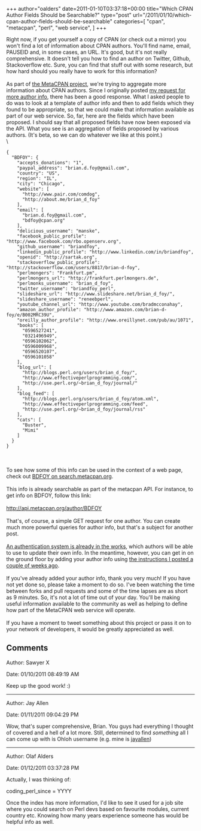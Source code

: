 +++
author="oalders"
date=2011-01-10T03:37:18+00:00
title="Which CPAN Author Fields Should be Searchable?"
type="post"
url="/2011/01/10/which-cpan-author-fields-should-be-searchable"
categories=[
  "cpan",
  "metacpan",
  "perl",
  "web service",
]
+++

Right now, if you get yourself a copy of CPAN (or check out a mirror)
you won\'t find a lot of information about CPAN authors. You\'ll find
name, email, PAUSEID and, in some cases, an URL. It\'s good, but it\'s
not really comprehensive. It doesn\'t tell you how to find an author on
Twitter, Github, Stackoverflow etc. Sure, you can find that stuff out
with some research, but how hard should you really have to work for this
information?\
\
As part of [the MetaCPAN project](https://github.com/CPAN-API/cpan-api),
we\'re trying to aggregate more information about CPAN authors. Since I
originally posted [my request for more author
info](http://blogs.perl.org/users/olaf_alders/2010/12/expanding-your-author-info-in-the-metacpan.html),
there has been a good response. What I asked people to do was to look at
a template of author info and then to add fields which they found to be
appropriate, so that we could make that information available as part of
our web service. So, far, here are the fields which have been proposed.
I should say that all proposed fields have now been exposed via the API.
What you see is an aggregation of fields proposed by various authors.
(It\'s beta, so we can do whatever we like at this point.)\
\

    {
      "BDFOY": {
        "accepts_donations": "1",
        "paypal_address": "brian.d.foy@gmail.com",
        "country": "US",
        "region": "IL",
        "city": "Chicago",
        "website": [
          "http://www.pair.com/comdog",
          "http://about.me/brian_d_foy"
        ],
        "email": [
          "brian.d.foy@gmail.com",
          "bdfoy@cpan.org"
        ],
        "delicious_username": "manske",
        "facebook_public_profile": "http://www.facebook.com/rbo.openserv.org",
        "github_username": "briandfoy",
        "linkedin_public_profile": "http://www.linkedin.com/in/briandfoy",
        "openid": "http://sartak.org",
        "stackoverflow_public_profile": "http://stackoverflow.com/users/8817/brian-d-foy",
        "perlmongers": "Frankfurt.pm",
        "perlmongers_url": "http://frankfurt.perlmongers.de",
        "perlmonks_username": "brian_d_foy",
        "twitter_username": "briandfoy_perl",
        "slideshare_url": "http://www.slideshare.net/brian_d_foy/",
        "slideshare_username": "reneebperl",
        "youtube_channel_url": "http://www.youtube.com/bradmcconahay",
        "amazon_author_profile": "http://www.amazon.com/brian-d-foy/e/B002MRC39U",
        "oreilly_author_profile": "http://www.oreillynet.com/pub/au/1071",
        "books": [
          "0596527241",
          "0321496949",
          "0596102062",
          "0596009968",
          "0596520107",
          "0596101058"
        ],
        "blog_url": [
          "http://blogs.perl.org/users/brian_d_foy/",
          "http://www.effectiveperlprogramming.com/",
          "http://use.perl.org/~brian_d_foy/journal/"
        ],
        "blog_feed": [
          "http://blogs.perl.org/users/brian_d_foy/atom.xml",
          "http://www.effectiveperlprogramming.com/feed",
          "http://use.perl.org/~brian_d_foy/journal/rss"
        ],
        "cats": [
          "Buster",
          "Mimi"
        ]
      }
    }

\
\
To see how some of this info can be used in the context of a web page,
check out [BDFOY on
search.metacpan.org](http://search.metacpan.org/#/author/BDFOY).\
\
This info is already searchable as part of the metacpan API. For
instance, to get info on BDFOY, follow this link:\
\
<http://api.metacpan.org/author/BDFOY>\
\
That\'s, of course, a simple GET request for one author. You can create
much more powerful queries for author info, but that\'s a subject for
another post.\
\
[An authentication system is already in the
works](http://babyl.dyndns.org/techblog/entry/2011-here-we-come), which
authors will be able to use to update their own info. In the meantime,
however, you can get in on the ground floor by adding your author info
using [the instructions I posted a couple of weeks
ago](http://blogs.perl.org/users/olaf_alders/2010/12/expanding-your-author-info-in-the-metacpan.html).\
\
If you\'ve already added your author info, thank you very much! If you
have not yet done so, please take a moment to do so. I\'ve been watching
the time between forks and pull requests and some of the time lapses are
as short as 9 minutes. So, it\'s not a lot of time out of your day.
You\'ll be making useful information available to the community as well
as helping to define how part of the MetaCPAN web service will operate.\
\
If you have a moment to tweet something about this project or pass it on
to your network of developers, it would be greatly appreciated as well.

## Comments

Author: Sawyer X

Date: 01/10/2011 08:49:19 AM

  Keep up the good work! :)


---

Author: Jay Allen

Date: 01/11/2011 09:04:29 PM

  Wow, that's super comprehensive, Brian.  You guys had everything I thought of covered and a hell of a lot more.  Still, determined to find *something* all I can come up with is Ohloh username (e.g. mine is <a href="https://www.ohloh.net/accounts/jayallen" rel="nofollow">jayallen</a>)


---

Author: Olaf Alders

Date: 01/12/2011 03:37:28 PM

  Actually, I was thinking of: 

coding_perl_since = YYYY  

Once the index has more information, I'd like to see it used for a job site where you could search on Perl devs based on favourite modules, current country etc.  Knowing how many years experience someone has would be helpful info as well.


